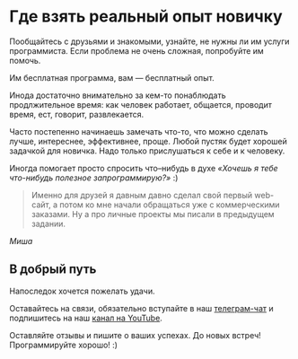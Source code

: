 # Где взять реальный опыт новичку 

Пообщайтесь с друзьями и знакомыми, узнайте, не нужны ли им услуги программиста. Если проблема не очень сложная, попробуйте им помочь. 

Им бесплатная программа, вам — бесплатный опыт.

<div class="rubyrush-task-hint">

Инода достаточно внимательно за кем-то понаблюдать продлжительное время: как человек работает, общается, проводит время, ест, говорит, развлекается. 

Часто постепенно начинаешь замечать что-то, что можно сделать лучше, интереснее, эффективнее, проще. Любой пустяк будет хорошей задачкой для новичка. Надо только прислушаться к себе и к человеку. 

Иногда помогает просто спросить что–нибудь в духе *«Хочешь я тебе что-нибудь полезное запрограммирую?»* :)


</div>


<div class="rubyrush-task-answer">

> Именно для друзей я давным давно сделал свой первый web-сайт, а потом ко мне начали обращаться уже с коммерческими заказами. Ну а про личные проекты мы писали в предыдущем задании.

*Миша*


</div>

## В добрый путь

Напоследок хочется пожелать удачи. 

Оставайтесь на связи, обязательно вступайте в наш [телеграм-чат](http://t-do.ru/rubyrush) и подпишитесь на наш [канал на YouTube](https://www.youtube.com/channel/UCDPdTky4sQtQEwOLAe5v-NA). 

Оставляйте отзывы и пишите о ваших успехах. До новых встреч! Программируйте хорошо! :)

